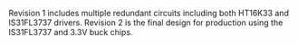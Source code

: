 Revision 1 includes multiple redundant circuits including both HT16K33 and IS31FL3737 drivers.
Revision 2 is the final design for production using the IS31FL3737 and 3.3V buck chips.
